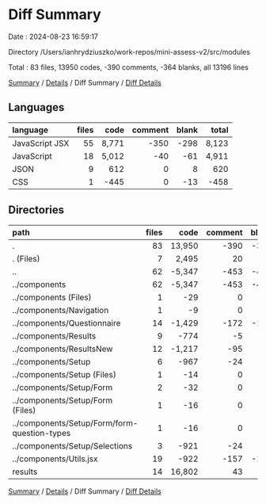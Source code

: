 # Diff Summary

Date : 2024-08-23 16:59:17

Directory /Users/ianhrydziuszko/work-repos/mini-assess-v2/src/modules

Total : 83 files,  13950 codes, -390 comments, -364 blanks, all 13196 lines

[Summary](results.md) / [Details](details.md) / Diff Summary / [Diff Details](diff-details.md)

## Languages
| language | files | code | comment | blank | total |
| :--- | ---: | ---: | ---: | ---: | ---: |
| JavaScript JSX | 55 | 8,771 | -350 | -298 | 8,123 |
| JavaScript | 18 | 5,012 | -40 | -61 | 4,911 |
| JSON | 9 | 612 | 0 | 8 | 620 |
| CSS | 1 | -445 | 0 | -13 | -458 |

## Directories
| path | files | code | comment | blank | total |
| :--- | ---: | ---: | ---: | ---: | ---: |
| . | 83 | 13,950 | -390 | -364 | 13,196 |
| . (Files) | 7 | 2,495 | 20 | 20 | 2,535 |
| .. | 62 | -5,347 | -453 | -416 | -6,216 |
| ../components | 62 | -5,347 | -453 | -416 | -6,216 |
| ../components (Files) | 1 | -29 | 0 | -3 | -32 |
| ../components/Navigation | 1 | -9 | 0 | -2 | -11 |
| ../components/Questionnaire | 14 | -1,429 | -172 | -114 | -1,715 |
| ../components/Results | 9 | -774 | -5 | -58 | -837 |
| ../components/ResultsNew | 12 | -1,217 | -95 | -61 | -1,373 |
| ../components/Setup | 6 | -967 | -24 | -32 | -1,023 |
| ../components/Setup (Files) | 1 | -14 | 0 | -4 | -18 |
| ../components/Setup/Form | 2 | -32 | 0 | -5 | -37 |
| ../components/Setup/Form (Files) | 1 | -16 | 0 | -3 | -19 |
| ../components/Setup/Form/form-question-types | 1 | -16 | 0 | -2 | -18 |
| ../components/Setup/Selections | 3 | -921 | -24 | -23 | -968 |
| ../components/Utils.jsx | 19 | -922 | -157 | -146 | -1,225 |
| results | 14 | 16,802 | 43 | 32 | 16,877 |

[Summary](results.md) / [Details](details.md) / Diff Summary / [Diff Details](diff-details.md)